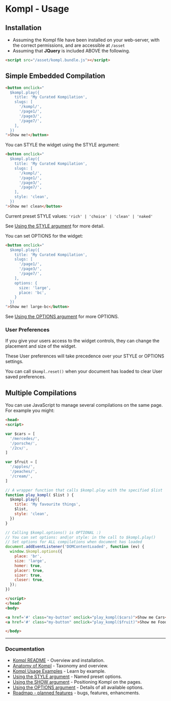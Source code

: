 # Kompl - Usage

## Installation

* Assuming the Kompl file have been installed on your web-server, with the correct permissions, and are accessible at `/asset`
* Assuming that **JQuery** is included ABOVE the following.

```html
<script src="/asset/kompl.bundle.js"></script>
```

## Simple Embedded Compilation

```html
<button onclick="
  $kompl.play({
    title: 'My Curated Kompilation',
    slugs: [
      '/kompl/',
      '/page1/',
      '/page3/',
      '/page7/',
    ],
  })
">Show me!</button>
```

You can STYLE the widget using the STYLE argument:
```html
<button onclick="
  $kompl.play({
    title: 'My Curated Kompilation',
    slugs: [
      '/kompl/',
      '/page1/',
      '/page3/',
      '/page7/',
    ],
    style: 'clean',
  })
">Show me! clean</button>
```

Current preset STYLE values: `'rich' | 'choice' | 'clean' | 'naked'`

See [Using the STYLE argument](example-style.md) for more detail.


You can set OPTIONS for the widget:
```html
<button onclick="
  $kompl.play({
    title: 'My Curated Kompilation',
    slugs: [
      '/page1/',
      '/page3/',
      '/page7/',
    ],
    options: {
      size: 'large',
      place: 'bc',
    }
  })
">Show me! large-bc</button>
```

See [Using the OPTIONS argument](example-options.md) for more OPTIONS.


### User Preferences

If you give your users access to the widget controls, they can change the placement and size of the widget.

These User preferences will take precedence over your STYLE or OPTIONS settings.

You can call  `$kompl.reset()` when your document has loaded to clear User saved preferences.


## Multiple Compilations

You can use JavaScript to manage several compilations on the same page. For example you might:

```html
<head>
<script>

var $cars = [
  '/mercedes/',
  '/porsche/',
  '/2cv/',
]

var $fruit = [
  '/apples/',
  '/peaches/',
  '/cream/',
]

// A wrapper function that calls $kompl.play with the specified $list
function play_kompl( $list ) {
  $kompl.play({
    title: 'My favourite things',
    $list,
    style: 'clean',
  })
}

// Calling $kompl.options() is OPTIONAL :)
// You can set options: and|or style: in the call to $kompl.play()
// Set options for ALL compilations when document has loaded
document.addEventListener('DOMContentLoaded', function (ev) {
  window.$kompl.options({
    place: 'br',
    size: 'large',
    homer: true,
    placer: true,
    sizer: true,
    closer: true,
  });
})

</script>
</head>
<body>

<a href='#' class="my-button" onclick="play_kompl($cars)">Show me Cars</a><br>
<a href='#' class="my-button" onclick="play_kompl($fruit)">Show me Food</a><br>

</body>

```

---

### Documentation

* [Kompl README](../README.md) - Overview and installation.
* [Anatomy of Kompl](widget-anatomy.md) - Taxonomy and overview.
* [Kompl Usage Examples](example-usage.md) - Learn by example.
* [Using the STYLE argument](example-style.md) - Named preset options.
* [Using the SHOW argument](example-show.md) - Positioning Kompl on the pages.
* [Using the OPTIONS argument](example-options.md) - Details of all available options.
* [Roadmap - planned features](widget-roadmap.md) - bugs, features, enhancments.
